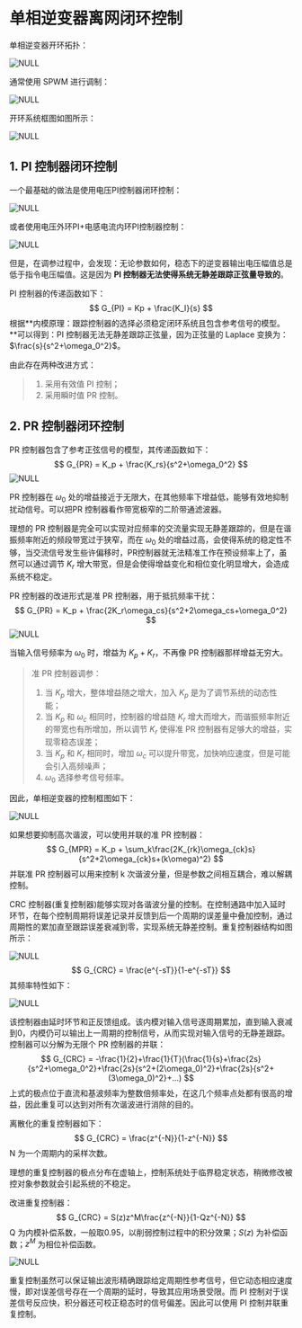 # 单相逆变器离网闭环控制

单相逆变器开环拓扑：

![NULL](./assets/picture_1.jpg)

通常使用 SPWM 进行调制：

![NULL](./assets/picture_2.jpg)

开环系统框图如图所示：

![NULL](./assets/picture_3.jpg)

## 1. PI 控制器闭环控制

一个最基础的做法是使用电压PI控制器闭环控制：

![NULL](./assets/picture_4.jpg)

或者使用电压外环PI+电感电流内环PI控制器控制：

![NULL](./assets/picture_5.jpg)

但是，在调参过程中，会发现：无论参数如何，稳态下的逆变器输出电压幅值总是低于指令电压幅值。这是因为 **PI 控制器无法使得系统无静差跟踪正弦量导致的**。

PI 控制器的传递函数如下：
$$
G_{PI} = Kp + \frac{K_I}{s}
$$
根据**内模原理：跟踪控制器的选择必须稳定闭环系统且包含参考信号的模型。**可以得到：PI 控制器无法无静差跟踪正弦量，因为正弦量的 Laplace 变换为：$\frac{s}{s^2+\omega_0^2}$。

由此存在两种改进方式：

> 1. 采用有效值 PI 控制；
> 2. 采用瞬时值 PR 控制。

## 2. PR 控制器闭环控制

PR 控制器包含了参考正弦信号的模型，其传递函数如下：
$$
G_{PR} = K_p + \frac{K_rs}{s^2+\omega_0^2}
$$
![NULL](./assets/picture_6.jpg)

PR 控制器在 $\omega_0$ 处的增益接近于无限大，在其他频率下增益低，能够有效地抑制扰动信号。可以把PR 控制器看作带宽极窄的二阶带通滤波器。

理想的 PR 控制器是完全可以实现对应频率的交流量实现无静差跟踪的，但是在谐振频率附近的频段带宽过于狭窄，而在 $\omega_0$ 处的增益过高，会使得系统的稳定性不够，当交流信号发生些许偏移时，PR控制器就无法精准工作在预设频率上了，虽然可以通过调节 $K_r$ 增大带宽，但是会使得增益变化和相位变化明显增大，会造成系统不稳定。

PR 控制器的改进形式是准 PR 控制器，用于抵抗频率干扰：
$$
G_{PR} = K_p + \frac{2K_r\omega_cs}{s^2+2\omega_cs+\omega_0^2}
$$
![NULL](./assets/picture_9.jpg)

当输入信号频率为 $\omega_0$ 时，增益为 $K_p+K_r$，不再像 PR 控制器那样增益无穷大。

> 准 PR 控制器调参：
>
> 1. 当 $K_p$ 增大，整体增益随之增大，加入 $K_p$ 是为了调节系统的动态性能；
> 2. 当 $K_p$ 和 $\omega_c$ 相同时，控制器的增益随 $K_r$ 增大而增大，而谐振频率附近的带宽也有所增加，所以调节 $K_r$ 使得准 PR 控制器有足够大的增益，实现零稳态误差；
> 3. 当 $K_p$ 和 $K_r$ 相同时，增加 $\omega_c$ 可以提升带宽，加快响应速度，但是可能会引入高频噪声；
> 4. $\omega_0$ 选择参考信号频率。

因此，单相逆变器的控制框图如下：

![NULL](./assets/picture_7.jpg)

如果想要抑制高次谐波，可以使用并联的准 PR 控制器：
$$
G_{MPR} = K_p +  \sum_k\frac{2K_{rk}\omega_{ck}s}{s^2+2\omega_{ck}s+(k\omega)^2}
$$
并联准 PR 控制器可以用来控制 k 次谐波分量，但是参数之间相互耦合，难以解耦控制。

CRC 控制器(重复控制器)能够实现对各谐波分量的控制。在控制通路中加入延时环节，在每个控制周期将误差记录并反馈到后一个周期的误差量中叠加控制，通过周期性的累加直至跟踪误差衰减到零，实现系统无静差控制。重复控制器结构如图所示：

![NULL](./assets/picture_10.jpg)
$$
G_{CRC} = \frac{e^{-sT}}{1-e^{-sT}}
$$
其频率特性如下：

![NULL](./assets/picture_8.jpg)

该控制器由延时环节和正反馈组成。该内模对输入信号逐周期累加，直到输入衰减到0，内模仍可以输出上一周期的控制信号，从而实现对输入信号的无静差跟踪。控制器可以分解为无限个 PR 控制器的并联：
$$
G_{CRC} = -\frac{1}{2}+\frac{1}{T}(\frac{1}{s}+\frac{2s}{s^2+\omega_0^2}+\frac{2s}{s^2+(2\omega_0)^2}+\frac{2s}{s^2+(3\omega_0)^2}+...)
$$
上式的极点位于直流和基波频率为整数倍频率处，在这几个频率点处都有很高的增益，因此重复可以达到对所有次谐波进行消除的目的。

离散化的重复控制器如下：
$$
G_{CRC} = \frac{z^{-N}}{1-z^{-N}}
$$
N 为一个周期内的采样次数。

理想的重复控制器的极点分布在虚轴上，控制系统处于临界稳定状态，稍微修改被控对象参数就会引起系统的不稳定。

改进重复控制器：
$$
G_{CRC} = S(z)z^M\frac{z^{-N}}{1-Qz^{-N}}
$$
Q 为内模补偿系数，一般取0.95，以削弱控制过程中的积分效果；$S(z)$ 为补偿函数；$z^M$ 为相位补偿函数。

![NULL](./assets/picture_11.jpg)

重复控制虽然可以保证输出波形精确跟踪给定周期性参考信号，但它动态相应速度慢，即对误差信号存在一个周期的延时，导致其应用场景受限。而 PI 控制对于误差信号反应快，积分器还可校正稳态时的信号偏差。因此可以使用 PI 控制并联重复控制。


